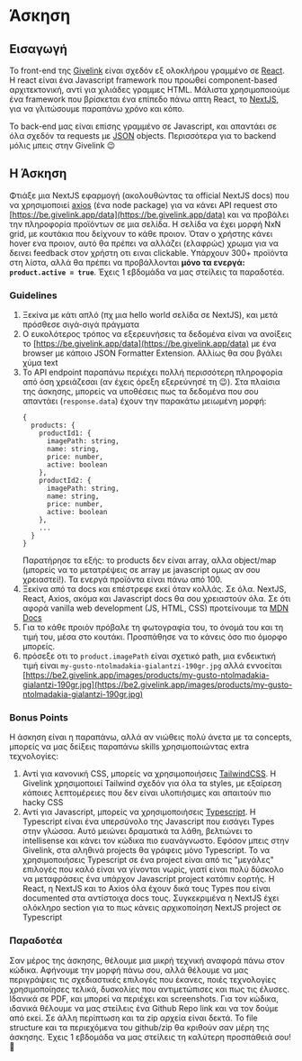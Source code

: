 # Άσκηση
## Εισαγωγή
Το front-end της [Givelink](https://givelink.app) είναι σχεδόν εξ ολοκλήρου γραμμένο σε [React](https://react.dev). Η react είναι ένα Javascript framework που προωθεί component-based αρχιτεκτονική, αντί για χιλιάδες γραμμες HTML. Μάλιστα χρησιμοποιούμε ένα framework που βρίσκεται ένα επίπεδο πάνω απτη React, το [NextJS](https://nextjs.org), για να γλιτώσουμε παραπάνω χρόνο και κόπο.

Το back-end μας είναι επίσης γραμμένο σε Javascript, και απαντάει σε όλα σχεδόν τα requests με [JSON](https://developer.mozilla.org/en-US/docs/Web/JavaScript/Reference/Global_Objects/JSON#examples) objects. Περισσότερα για το backend μόλις μπεις στην Givelink 😉

## Η Άσκηση
Φτιάξε μια NextJS εφαρμογή (ακολουθώντας τα official NextJS docs) που να χρησιμοποιεί [axios](https://axios-http.com/docs/intro) (ένα node package) για να κάνει API request στο [https://be.givelink.app/data](https://be.givelink.app/data) και να προβάλει την πληροφορία προϊόντων σε μια σελίδα. Η σελίδα να έχει μορφή NxN grid, με κουτάκια που δείχνουν το κάθε προιον. Όταν ο χρήστης κάνει hover ενα προιον, αυτό θα πρέπει να αλλάζει (ελαφρώς) χρωμα για να δεινει feedback στον χρήστη οτι ειναι clickable. Υπάρχουν 300+ προϊόντα στη λίστα, αλλά θα πρέπει να προβάλλονται **μόνο τα ενεργά: `product.active = true`**. Έχεις 1 εβδομάδα να μας στείλεις τα παραδοτέα.

### Guidelines
1. Ξεκίνα με κάτι απλό (πχ μια hello world σελίδα σε NextJS), και μετά πρόσθεσε σιγά-σιγά πράγματα
2. Ο ευκολότερος τρόπος να εξερευνήσεις τα δεδομένα είναι να ανοίξεις το [https://be.givelink.app/data](https://be.givelink.app/data) με ένα browser με κάποιο JSON Formatter Extension. Αλλίως θα σου βγάλει χύμα text
3. Το API endpoint παραπάνω περιέχει πολλή περισσότερη πληροφορία από όση χρειάζεσαι (αν έχεις όρεξη εξερεύνησέ τη 😉). Στα πλαίσια της άσκησης, μπορείς να υποθέσεις πως τα δεδομένα που σου απαντάει (`response.data`) έχουν την παρακάτω μειωμένη μορφή:
    ```
    {
      products: {
        productId1: {
          imagePath: string,
          name: string,
          price: number,
          active: boolean
        },
        productId2: {
          imagePath: string,
          name: string,
          price: number,
          active: boolean
        },
        ...
      }
    }
    ```
    Παρατήρησε τα εξής: το products δεν είναι array, αλλα object/map (μπορείς να το μετατρέψεις σε array με javascript ομως αν σου χρειαστεί!). Τα ενεργά προϊόντα είναι πάνω από 100.
4. Ξεκίνα από τα docs και επέστρεφε εκεί όταν κολλάς. Σε όλα. NextJS, React, Axios, ακόμα και Javascript docs θα σου χρειαστούν όλα. Σε ότι αφορά vanilla web development (JS, HTML, CSS) προτείνουμε τα [MDN Docs](https://developer.mozilla.org/en-US/docs/Web)
5. Για το κάθε προιόν πρόβαλε τη φωτογραφία του, το όνομά του και τη τιμή του, μέσα στο κουτάκι. Προσπάθησε να το κάνεις όσο πιο όμορφο μπορείς.
6. πρόσεξε οτι το `product.imagePath` είναι σχετικό path, μια ενδεικτική τιμή είναι `my-gusto-ntolmadakia-gialantzi-190gr.jpg` αλλά εννοείται [https://be2.givelink.app/images/products/my-gusto-ntolmadakia-gialantzi-190gr.jpg](https://be2.givelink.app/images/products/my-gusto-ntolmadakia-gialantzi-190gr.jpg)

### Bonus Points
Η άσκηση είναι η παραπάνω, αλλά αν νιώθεις πολύ άνετα με τα concepts, μπορείς να μας δείξεις παραπάνω skills χρησιμοποιώντας extra τεχνολογίες:
1. Αντί για κανονική CSS, μπορείς να χρησιμοποιήσεις [TailwindCSS](https://tailwindcss.com/docs). Η Givelink χρησιμοποιεί Tailwind σχεδόν για όλα τα styles, με εξαίρεση κάποιες λεπτομέρειες που δεν είναι υλοπιήσιμες και απαιτούν πιο hacky CSS
2. Αντί για Javascript, μπορείς να χρησιμοποιήσεις [Typescript](https://www.typescriptlang.org/docs/). H Typescript είναι ένα υπερσύνολο της Javascript που εισάγει Types στην γλώσσα. Αυτό μειώνει δραματικά τα λάθη, βελτιώνει το intellisense και κάνει τον κώδικα πιο ευανάγνωστο. Εφόσον μπεις στην Givelink, στα αληθινά projects θα γράφεις μόνο Typescript. Το να χρησιμοποιήσεις Typescript σε ένα project είναι από τις "μεγάλες" επιλογές που καλό είναι να γίνονται νωρίς, γιατί είναι πολύ δύσκολο να μεταφράσεις ένα υπάρχον Javascript project κατόπιν εορτής. Η React, η NextJS και το Axios όλα έχουν δικά τους Types που είναι documented στα αντίστοιχα docs τους. Συγκεκριμένα η NextJS έχει ολόκληρο section για το πως κάνεις αρχικοποίηση NextJS project σε Typescript

### Παραδοτέα
Σαν μέρος της άσκησης, θέλουμε μια μικρή τεχνική αναφορά πάνω στον κώδικα. Αφήνουμε την μορφή πάνω σου, αλλά θέλουμε να μας περιγράψεις τις σχεδιαστικές επιλογές που έκανες, ποιές τεχνολογίες χρησιμοποίησες τελικά, δυσκολίες που αντιμετώπισες και πως τις έλυσες. Ιδανικά σε PDF, και μπορεί να περιέχει και screenshots.
Για τον κώδικα, ιδανικά θέλουμε να μας στείλεις ένα Github Repo link και να τον δούμε από εκεί. Σε άλλη περίπτωση και τα zip αρχεία είναι δεκτά. Το file structure και τα περιεχόμενα του github/zip θα κριθούν σαν μέρη της άσκησης. Έχεις 1 εβδομάδα να μας στείλεις τη καλύτερη προσπάθειά σου! 💜

